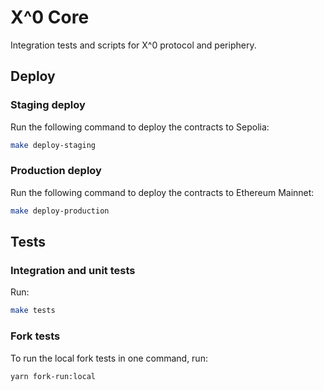 # X^0 Core

Integration tests and scripts for X^0 protocol and periphery.

## Deploy

### Staging deploy

Run the following command to deploy the contracts to Sepolia:

```bash
make deploy-staging
```

### Production deploy

Run the following command to deploy the contracts to Ethereum Mainnet:

```bash
make deploy-production
```

## Tests

### Integration and unit tests

Run:

```bash
make tests
```

### Fork tests

To run the local fork tests in one command, run:

```bash
yarn fork-run:local
```
